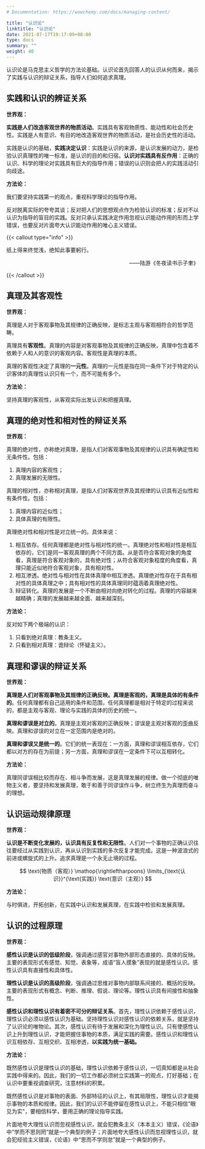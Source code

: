 ```yaml
---
# Documentation: https://wowchemy.com/docs/managing-content/

title: "认识论"
linktitle: "认识论"
date: 2021-07-17T19:17:09+08:00
type: docs
summary: ""
weight: 40
---
```


认识论是马克思主义哲学的方法论基础。认识论首先回答人的认识从何而来，揭示了实践与认识的辩证关系，指导人们如何追求真理。

<!--more-->

## 实践和认识的辨证关系

**世界观：**

**实践是人们改造客观世界的物质活动**。实践具有客观物质性、能动性和社会历史性。实践是人有意识、有目的地改造客观世界的物质活动，是社会历史性的活动。

实践是认识的基础，**实践决定认识**：实践是认识的来源，是认识发展的动力，是检验认识真理性的唯一标准，是认识的目的和归宿。**认识对实践具有反作用**：正确的认识、科学的理论对实践具有巨大的指导作用；错误的认识则会把人的实践活动引向歧途。

**方法论：**

我们要坚持实践第一的观点，重视科学理论的指导作用。

反对脱离实际的夸夸其谈；反对把人们的思想观点作为检验认识的标准；反对不以认识为指导的盲目的实践。反对只承认实践决定作用忽视认识能动作用的形而上学错误，也要反对片面夸大认识能动作用的唯心主义错误。

{{< callout type="info" >}}

纸上得来终觉浅，绝知此事要躬行。

<p align="right">——陆游《冬夜读书示子聿》</p>

{{< /callout >}}

## 真理及其客观性

**世界观：**

真理是人对于客观事物及其规律的正确反映，是标志主观与客观相符合的哲学范畴。

真理具有**客观性**。真理的内容是对客观事物及其规律的正确反映，真理中包含着不依赖于人和人的意识的客观内容。客观性是真理的本质。

真理的客观性决定了真理的**一元性**。真理的一元性是指在同一条件下对于特定的认识客体的真理性认识只有一个，而不可能有多个。

**方法论：**

坚持真理的客观性，从客观实际出发认识和把握真理。

## 真理的绝对性和相对性的辩证关系

**世界观：**

真理的绝对性，亦称绝对真理，是指人们对客观事物及其规律的认识具有确定性和无条件性。包括：

1. 真理内容的客观性；
2. 真理发展的无限性。

真理的相对性，亦称相对真理，是指人们对客观世界及其规律的认识具有近似性和有条件性。包括：

1. 真理内容的近似性；
2. 具体真理的有限性。

真理绝对性和相对性是对立统一的。具体来说：

1. 相互依存。任何真理都是绝对性与相对性的统一。真理绝对性和相对性是相互依存的，它们是同一客观真理的两个不同方面。从是否符合客观对象的角度看，真理是符合客观对象的，具有绝对性；从符合客观对象程度的角度看，真理只能近似地符合客观对象，具有相对性。
2. 相互渗透。绝对性与相对性在具体真理中相互渗透。真理绝对性存在于具有相对性的具体真理之中；具有相对性的具体真理同时蕴涵着真理绝对性。
3. 辩证转化。真理的发展是一个不断由相对向绝对转化的过程。真理的内容越来越精确；真理的发展越来越全面、越来越深刻。

**方法论：**

反对如下两个极端的认识：

1. 只看到绝对真理：教条主义。
2. 只看到相对真理：诡辩论（怀疑主义）。

## 真理和谬误的辩证关系

**世界观：**

**真理是人们对客观事物及其规律的正确反映。真理是客观的，真理是具体的有条件的**。任何真理都有自己适用的条件和范围，任何真理都是相对于特定的过程来说的，都是主观与客观、理论与实践的具体的历史的统一。

**真理和谬误是对立的**。真理是主观对客观的正确反映；谬误是主观对客观的歪曲反映。真理和谬误的对立在一定范围内是绝对的。

**真理和谬误又是统一的**。它们的统一表现在：一方面，真理和谬误相互依存，它们都以对方的存在为前提；另一方面，真理和谬误在一定条件下可以互相转化。

**方法论：**

真理同谬误相比较而存在、相斗争而发展，这是真理发展的规律。做一个彻底的唯物主义者，要坚持和发展真理，敢于和善于同谬误作斗争，树立终生为真理而奋斗的理想。

## 认识运动规律原理

**世界观：**

**认识是不断变化发展的，认识具有反复性和无限性**。人们对一个事物的正确认识往往要经过从实践到认识，再从认识到实践的多次反复才能完成。这是一种波浪式的前进或螺旋式的上升。追求真理是一个永无止境的过程。

$$
\text{物质（客观）} \mathop{\rightleftharpoons} \limits_{\text{认识}}^{\text{实践}} \text{意识（主观）}
$$

**方法论：**

与时俱进，开拓创新，在实践中认识和发展真理，在实践中检验和发展真理。

## 认识的过程原理

**世界观：**

**感性认识是认识的低级阶段**，强调通过感官对事物外部形态直接的、具体的反映。主要的表现形式有感觉、知觉、表象等，成语“盲人摸象”表现的就是感性认识。感性认识具有直接性和具体性。

**理性认识是认识的高级阶段**，强调通过思维对事物内部联系间接的、概括的反映。主要的表现形式有概念、判断、推理、假说、理论等。理性认识具有间接性和抽象性。

**感性认识和理性认识有着密不可分的辩证关系**。首先，理性认识依赖于感性认识，理性认识必须以感性认识为基础。坚持理性认识对感性认识的依赖关系，就是坚持了认识论的唯物论。其次，感性认识有待于发展和深化为理性认识。只有使感性认识上升到理性认识，才能把握住事物的本质，满足实践的需要。感性认识和理性认识互相依存、互相交织、互相渗透，**以实践为统一基础。**

**方法论：**

既然感性认识是理性认识的基础，理性认识依赖于感性认识，一切真知都是从社会实践中得来的。因此，我们的一切工作都必须树立实践第一的观点，打好基础；在认识中要重视调查研究，注意材料的积累。

既然感性认识是对事物的表面、外部特征的认识上，有其局限性，理性认识才能揭示事物的本质和规律。因此，我们的认识不能停留在感性认识上，不能只相信"眼见为实"，要相信科学，要用正确的理论指导实践。

片面地夸大理性认识而忽视感性认识，就会犯教条主义（本本主义）错误，《论语》中“学而不思则罔”就是一个典型的例子；片面地夸大感性认识而忽视理性认识，就会犯经验主义错误，《论语》中“思而不学则怠”就是一个典型的例子。